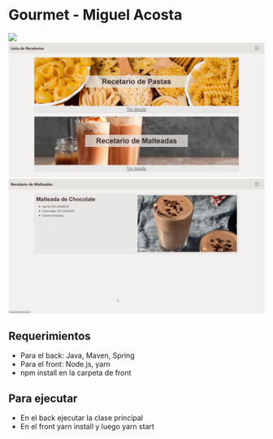 # Gourmet - Miguel Acosta

![](data/Screenshot1.png)
![](data/Screenshot2.png)
![](data/Screenshot3.png)

## Requerimientos
- Para el back: Java, Maven, Spring
- Para el front: Node.js, yarn
- npm install en la carpeta de front

## Para ejecutar
- En el back ejecutar la clase principal
- En el front yarn install y luego yarn start
